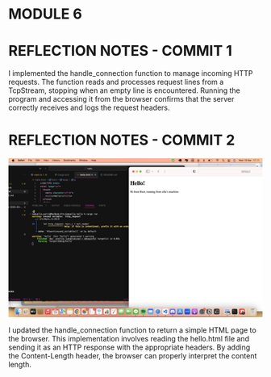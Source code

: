 # MODULE 6

# REFLECTION NOTES - COMMIT 1
I implemented the handle_connection function to manage incoming HTTP requests. The function reads and processes request lines from a TcpStream, stopping when an empty line is encountered. Running the program and accessing it from the browser confirms that the server correctly receives and logs the request headers.

# REFLECTION NOTES - COMMIT 2
![Commit 2 screen capture](/assets/images/commit2.png)

I updated the handle_connection function to return a simple HTML page to the browser. This implementation involves reading the hello.html file and sending it as an HTTP response with the appropriate headers. By adding the Content-Length header, the browser can properly interpret the content length. 